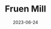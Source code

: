 ---
title: "Fruen Mill"
cc-type: place
date: 2023-06-24
hashtag: fruen-mill
tags:
  - abandoned
  - building
  - Golden Valley
  - Minneapolis
---